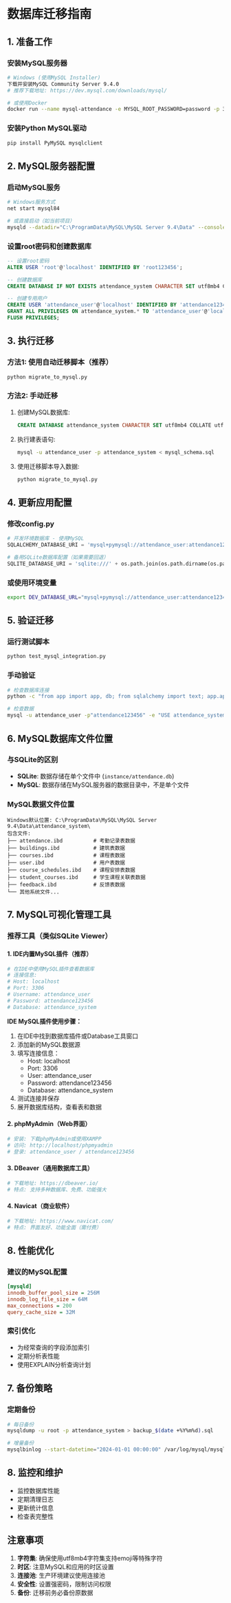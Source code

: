 
# 数据库迁移指南

## 1. 准备工作

### 安装MySQL服务器
```bash
# Windows (使用MySQL Installer)
下载并安装MySQL Community Server 9.4.0
# 推荐下载地址: https://dev.mysql.com/downloads/mysql/

# 或使用Docker
docker run --name mysql-attendance -e MYSQL_ROOT_PASSWORD=password -p 3306:3306 -d mysql:8.0
```

### 安装Python MySQL驱动
```bash
pip install PyMySQL mysqlclient
```

## 2. MySQL服务器配置

### 启动MySQL服务
```bash
# Windows服务方式
net start mysql84

# 或直接启动（如当前项目）
mysqld --datadir="C:\ProgramData\MySQL\MySQL Server 9.4\Data" --console
```

### 设置root密码和创建数据库
```sql
-- 设置root密码
ALTER USER 'root'@'localhost' IDENTIFIED BY 'root123456';

-- 创建数据库
CREATE DATABASE IF NOT EXISTS attendance_system CHARACTER SET utf8mb4 COLLATE utf8mb4_unicode_ci;

-- 创建专用用户
CREATE USER 'attendance_user'@'localhost' IDENTIFIED BY 'attendance123456';
GRANT ALL PRIVILEGES ON attendance_system.* TO 'attendance_user'@'localhost';
FLUSH PRIVILEGES;
```

## 3. 执行迁移

### 方法1: 使用自动迁移脚本（推荐）
```bash
python migrate_to_mysql.py
```

### 方法2: 手动迁移
1. 创建MySQL数据库:
   ```sql
   CREATE DATABASE attendance_system CHARACTER SET utf8mb4 COLLATE utf8mb4_unicode_ci;
   ```

2. 执行建表语句:
   ```bash
   mysql -u attendance_user -p attendance_system < mysql_schema.sql
   ```

3. 使用迁移脚本导入数据:
   ```bash
   python migrate_to_mysql.py
   ```

## 4. 更新应用配置

### 修改config.py
```python
# 开发环境数据库 - 使用MySQL
SQLALCHEMY_DATABASE_URI = 'mysql+pymysql://attendance_user:attendance123456@localhost:3306/attendance_system?charset=utf8mb4'

# 备用SQLite数据库配置（如果需要回退）
SQLITE_DATABASE_URI = 'sqlite:///' + os.path.join(os.path.dirname(os.path.abspath(__file__)), 'instance', 'attendance.db')
```

### 或使用环境变量
```bash
export DEV_DATABASE_URL="mysql+pymysql://attendance_user:attendance123456@localhost:3306/attendance_system?charset=utf8mb4"
```

## 5. 验证迁移

### 运行测试脚本
```bash
python test_mysql_integration.py
```

### 手动验证
```bash
# 检查数据库连接
python -c "from app import app, db; from sqlalchemy import text; app.app_context().push(); result = db.session.execute(text('SELECT VERSION()')); print('MySQL版本:', result.fetchone()[0])"

# 检查数据
mysql -u attendance_user -p"attendance123456" -e "USE attendance_system; SHOW TABLES; SELECT COUNT(*) FROM courses; SELECT COUNT(*) FROM user; SELECT COUNT(*) FROM attendance;"
```

## 6. MySQL数据库文件位置

### 与SQLite的区别
- **SQLite**: 数据存储在单个文件中 (`instance/attendance.db`)
- **MySQL**: 数据存储在MySQL服务器的数据目录中，不是单个文件

### MySQL数据文件位置
```
Windows默认位置: C:\ProgramData\MySQL\MySQL Server 9.4\Data\attendance_system\
包含文件:
├── attendance.ibd          # 考勤记录表数据
├── buildings.ibd           # 建筑表数据
├── courses.ibd             # 课程表数据
├── user.ibd                # 用户表数据
├── course_schedules.ibd    # 课程安排表数据
├── student_courses.ibd     # 学生课程关联表数据
├── feedback.ibd            # 反馈表数据
└── 其他系统文件...
```

## 7. MySQL可视化管理工具

### 推荐工具（类似SQLite Viewer）

#### 1. IDE内置MySQL插件（推荐）
```bash
# 在IDE中使用MySQL插件查看数据库
# 连接信息:
# Host: localhost
# Port: 3306
# Username: attendance_user
# Password: attendance123456
# Database: attendance_system
```

**IDE MySQL插件使用步骤：**
1. 在IDE中找到数据库插件或Database工具窗口
2. 添加新的MySQL数据源
3. 填写连接信息：
   - Host: localhost
   - Port: 3306
   - User: attendance_user
   - Password: attendance123456
   - Database: attendance_system
4. 测试连接并保存
5. 展开数据库结构，查看表和数据

#### 2. phpMyAdmin（Web界面）
```bash
# 安装: 下载phpMyAdmin或使用XAMPP
# 访问: http://localhost/phpmyadmin
# 登录: attendance_user / attendance123456
```

#### 3. DBeaver（通用数据库工具）
```bash
# 下载地址: https://dbeaver.io/
# 特点: 支持多种数据库、免费、功能强大
```

#### 4. Navicat（商业软件）
```bash
# 下载地址: https://www.navicat.com/
# 特点: 界面友好、功能全面（需付费）
```

## 8. 性能优化

### 建议的MySQL配置
```ini
[mysqld]
innodb_buffer_pool_size = 256M
innodb_log_file_size = 64M
max_connections = 200
query_cache_size = 32M
```

### 索引优化
- 为经常查询的字段添加索引
- 定期分析表性能
- 使用EXPLAIN分析查询计划

## 7. 备份策略

### 定期备份
```bash
# 每日备份
mysqldump -u root -p attendance_system > backup_$(date +%Y%m%d).sql

# 增量备份
mysqlbinlog --start-datetime="2024-01-01 00:00:00" /var/log/mysql/mysql-bin.000001
```

## 8. 监控和维护

- 监控数据库性能
- 定期清理日志
- 更新统计信息
- 检查表完整性

## 注意事项

1. **字符集**: 确保使用utf8mb4字符集支持emoji等特殊字符
2. **时区**: 注意MySQL和应用的时区设置
3. **连接池**: 生产环境建议使用连接池
4. **安全性**: 设置强密码，限制访问权限
5. **备份**: 迁移前务必备份原数据

